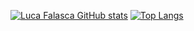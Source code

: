 
[![Luca Falasca GitHub stats](https://github-readme-stats.vercel.app/api?username=LucaFalasca&theme=transparent&show_icons=true)](https://github.com/anuraghazra/github-readme-stats)    [![Top Langs](https://github-readme-stats.vercel.app/api/top-langs/?username=LucaFalasca&layout=donut&theme=transparent&size_weight=0&count_weight=1)](https://github.com/anuraghazra/github-readme-stats)

